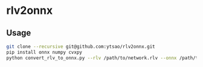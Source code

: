 # rlv2onnx

## Usage

```bash
git clone --recursive git@github.com:ytsao/rlv2onnx.git
pip install onnx numpy cvxpy
python convert_rlv_to_onnx.py --rlv /path/to/network.rlv --onnx /path/to/output.onnx
```
